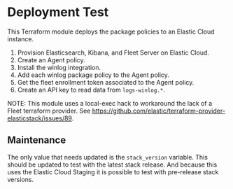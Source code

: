 # Deployment Test

This Terraform module deploys the package policies to an Elastic Cloud instance.

1. Provision Elasticsearch, Kibana, and Fleet Server on Elastic Cloud.
2. Create an Agent policy.
3. Install the winlog integration.
4. Add each winlog package policy to the Agent policy.
5. Get the fleet enrollment token associated to the Agent policy.
6. Create an API key to read data from `logs-winlog.*`.

NOTE: This module uses a local-exec hack to workaround the lack of a Fleet
terraform provider. See https://github.com/elastic/terraform-provider-elasticstack/issues/89.

## Maintenance

The only value that needs updated is the `stack_version` variable. This
should be updated to test with the latest stack release. And because this
uses the Elastic Cloud Staging it is possible to test with pre-release
stack versions.
